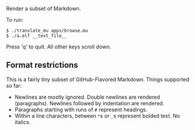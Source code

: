 Render a subset of Markdown.

To run:

  ```
  $ ./translate_mu apps/browse.mu
  $ ./a.elf __text_file__
  ```

Press 'q' to quit. All other keys scroll down.

## Format restrictions

This is a fairly tiny subset of GitHub-Flavored Markdown. Things supported so
far:

* Newlines are mostly ignored. Double newlines are rendered (paragraphs).
  Newlines followed by indentation are rendered.
* Paragraphs starting with runs of `#` represent headings.
* Within a line characters, between `*`s or `_`s represent bolded text. No
  italics.
